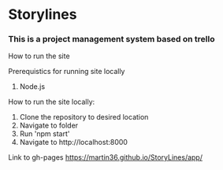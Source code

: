 # Storylines

### This is a project management system based on trello
	
How to run the site

Prerequistics for running site locally
1.	Node.js

How to run the site locally:
1.	Clone the repository to desired location
2.	Navigate to folder
3.	Run 'npm start'
4.	Navigate to http://localhost:8000 

Link to gh-pages
https://martin36.github.io/StoryLines/app/
